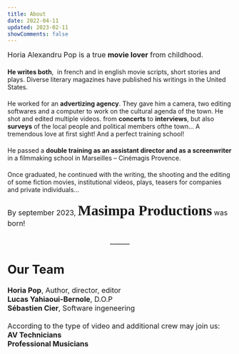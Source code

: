 ```yaml
---
title: About
date: 2022-04-11
updated: 2023-02-11
showComments: false
---
```

<p style='margin:0cm;font-size:16px'>Horia Alexandru Pop is a true <strong>movie lover</strong> from childhood.</p>
<p style='margin:0cm;font-size:16px'>&nbsp; &nbsp; &nbsp; &nbsp; &nbsp; &nbsp;&nbsp;</p>
<p style='margin:0cm;font-size:16pxtext-align:justify;'><strong>He writes both</strong>, &nbsp;in french and in english movie scripts, short stories and plays. Diverse literary magazines have published his writings in the United States.</p>
<p style='margin:0cm;font-size:16px'>&nbsp; &nbsp; &nbsp; &nbsp; &nbsp; &nbsp;&nbsp;</p>
<p style='margin:0cm;font-size:16pxtext-align:justify;'>He worked for an <strong>advertizing agency</strong>. They gave him a camera, two editing softwares and a computer to work on the cultural agenda of the town. He shot and edited multiple videos. from <strong>concerts</strong> to <strong>interviews</strong>, but also <strong>surveys</strong> of the local people and political members ofthe town&hellip; A tremendous love at first sight! And a perfect training school!</p>
<p style='margin:0cm;font-size:16px'>&nbsp; &nbsp; &nbsp; &nbsp; &nbsp; &nbsp;&nbsp;</p>
<p style='margin:0cm;font-size:16pxtext-align:justify;'>He passed a <strong>double training as an assistant director and as a screenwriter</strong> in a filmmaking school in Marseilles – Cinémagis Provence.</p>
<p style='margin:0cm;font-size:16px'>&nbsp;&nbsp;</p>
<p style='margin:0cm;font-size:16pxtext-align:justify;'>Once graduated, he continued with the writing, the shooting and the editing of some fiction movies, institutional videos, plays, teasers for companies and private individuals&hellip;</p>
<p style='margin:0cm;font-size:16px'>&nbsp; &nbsp; &nbsp; &nbsp; &nbsp; &nbsp;&nbsp;</p>
<p style='margin:0cm;font-size:16px'>By september 2023, <strong><span style='font-size:32px;font-family:"linus";'>Masimpa Productions</span></strong> was born!</p>
<p style='margin:0cm;font-size:16px'>&nbsp; &nbsp; &nbsp; &nbsp; &nbsp; &nbsp;&nbsp;</p>
<p style='margin:0cm;font-size:16px;text-align:center;'>______</p>
<p style='margin:0cm;font-size:16pxtext-align:center;'>&nbsp;</p>  
<p style='margin:0cm;font-size:16px'>&nbsp; &nbsp; &nbsp; &nbsp; &nbsp; &nbsp;&nbsp;</p>
<p style='margin:0cm;font-size:16px'><strong><span style="font-size:27px;">Our Team</span></strong></p>
<p style='margin:0cm;font-size:16px'>&nbsp;</p>
<p style='margin:0cm;font-size:16px'><strong>Horia Pop</strong>, Author, director, editor</p>
<p style='margin:0cm;font-size:16px'><strong>Lucas Yahiaoui-Bernole</strong>, D.O.P</p>
<p style='margin:0cm;font-size:16px'><strong>S&eacute;bastien Cier</strong>, Software ingeneering</p>
<p style='margin:0cm;font-size:16px'>&nbsp;</p>
<p style='margin:0cm;font-size:16px'>According to the type of video and additional crew may join us:</p>
<p style='margin:0cm;font-size:16px'><strong>AV Technicians</strong></p>
<p style='margin:0cm;font-size:16px'><strong>Professional Musicians</strong></p>